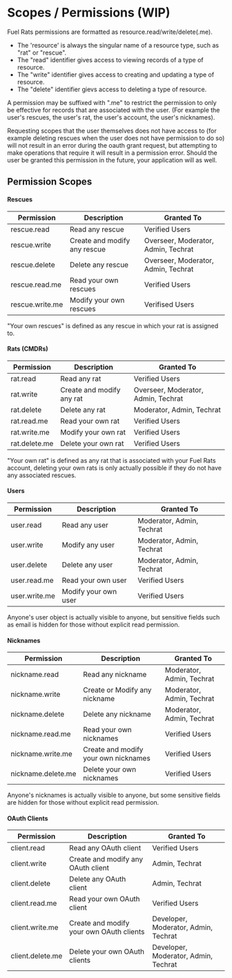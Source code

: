 # Scopes / Permissions (WIP)

Fuel Rats permissions are formatted as resource.read/write/delete(.me).
* The 'resource' is always the singular name of a resource type, such as "rat" or "rescue".  
* The "read" identifier gives access to viewing records of a type of resource.
* The "write" identifier gives access to creating and updating a type of resource.
* The "delete" identifier gievs access to deleting a type of resource.  

A permission may be suffixed with ".me" to restrict the permission to only be effective for records that are associated with the user. (For example the user's rescues, the user's rat, the user's account, the user's nicknames).   

Requesting scopes that the user themselves does not have access to (for example deleting rescues when the user does not have permission to do so) will not result in an error during the oauth grant request, but attempting to make operations that require it will result in a permission error. Should the user be granted this permission in the future, your application will as well.

## Permission Scopes

#### Rescues

Permission | Description | Granted To
---------|----------|---------
rescue.read | Read any rescue | Verified Users
rescue.write | Create and modify any rescue | Overseer, Moderator, Admin, Techrat
rescue.delete | Delete any rescue | Overseer, Moderator, Admin, Techrat
rescue.read.me | Read your own rescues | Verified Users
rescue.write.me | Modify your own rescues | Verifised Users

"Your own rescues" is defined as any rescue in which your rat is assigned to. 
   
#### Rats (CMDRs)

Permission | Description | Granted To
---------|----------|---------
rat.read | Read any rat | Verified Users
rat.write | Create and modify any rat | Overseer, Moderator, Admin, Techrat
rat.delete | Delete any rat | Moderator, Admin, Techrat
rat.read.me | Read your own rat | Verified Users
rat.write.me | Modify your own rat | Verified Users
rat.delete.me | Delete your own rat | Verified Users

"Your own rat" is defined as any rat that is associated with your Fuel Rats account, deleting your own rats is only actually possible if they do not have any associated rescues.

#### Users

Permission | Description | Granted To
---------|----------|---------
user.read | Read any user | Moderator, Admin, Techrat
user.write | Modify any user | Moderator, Admin, Techrat
user.delete | Delete any user | Moderator, Admin, Techrat
user.read.me | Read your own user | Verified Users
user.write.me | Modify your own user | Verified Users

Anyone's user object is actually visible to anyone, but sensitive fields such as email is hidden for those without explicit read permission.

#### Nicknames

Permission | Description | Granted To
---------|----------|---------
nickname.read | Read any nickname | Moderator, Admin, Techrat
nickname.write | Create or Modify any nickname | Moderator, Admin, Techrat
nickname.delete | Delete any nickname | Moderator, Admin, Techrat
nickname.read.me | Read your own nicknames | Verified Users
nickname.write.me | Create and modify your own nicknames | Verified Users
nickname.delete.me | Delete your own nicknames | Verified Users

Anyone's nicknames is actually visible to anyone, but some sensitive fields are hidden for those without explicit read permission.

#### OAuth Clients

Permission | Description | Granted To
---------|----------|---------
client.read | Read any OAuth client | Verified Users
client.write | Create and modify any OAuth client | Admin, Techrat
client.delete | Delete any OAuth client | Admin, Techrat
client.read.me | Read your own OAuth client | Verified Users
client.write.me | Create and modify your own OAuth clients | Developer, Moderator, Admin, Techrat
client.delete.me | Delete your own OAuth clients | Developer, Moderator, Admin, Techrat

